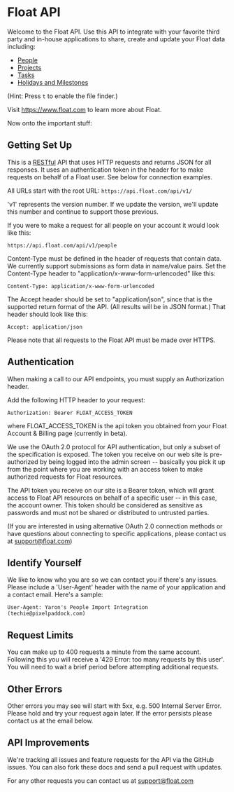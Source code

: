 Float API
=========

Welcome to the Float API. Use this API to integrate with your favorite third party and in-house applications to share, create and update your Float data including: 

* [People](https://github.com/floatschedule/api/blob/master/Sections/people.md)
* [Projects](https://github.com/floatschedule/api/blob/master/Sections/projects.md)
* [Tasks](https://github.com/floatschedule/api/blob/master/Sections/tasks.md)
* [Holidays and Milestones](https://github.com/floatschedule/api/blob/master/Sections/holidays.md)

(Hint: Press `t` to enable the file finder.)

Visit https://www.float.com to learn more about Float.

Now onto the important stuff:

Getting Set Up
--------------

This is a [RESTful](http://en.wikipedia.org/wiki/Representational_state_transfer) API that uses HTTP requests and returns JSON for all responses. It uses an authentication token in the header for to make requests on behalf of a Float user. See below for connection examples.

All URLs start with the root URL: `https://api.float.com/api/v1/`

'v1' represents the version number. If we update the version, we'll update this number and continue to support those previous. 

If you were to make a request for all people on your account it would look like this:

`https://api.float.com/api/v1/people`

Content-Type must be defined in the header of requests that contain data. We currently support submissions as form data in name/value pairs. Set the Content-Type header to "application/x-www-form-urlencoded" like this:

`Content-Type: application/x-www-form-urlencoded`

The Accept header should be set to "application/json", since that is the supported return format of the API. (All results will be in JSON format.) That header should look like this:

`Accept: application/json`

Please note that all requests to the Float API must be made over HTTPS. 

Authentication
--------------

When making a call to our API endpoints, you must supply an Authorization header.

Add the following HTTP header to your request: 

`Authorization: Bearer FLOAT_ACCESS_TOKEN` 

where FLOAT_ACCESS_TOKEN is the api token you obtained from your Float Account & Billing page (currently in beta).

We use the OAuth 2.0 protocol for API authentication, but only a subset of the specification is exposed. The token you receive on our web site is pre-authorized by being logged into the admin screen -- basically you pick it up from the point where you are working with an access token to make authorized requests for Float resources. 

The API token you receive on our site is a Bearer token, which will grant access to Float API resources on behalf of a specific user -- in this case, the account owner. This token should be considered as sensitive as passwords and must not be shared or distributed to untrusted parties.

(If you are interested in using alternative OAuth 2.0 connection methods or have questions about connecting to specific applications, please contact us at support@float.com)


Identify Yourself
-----------------

We like to know who you are so we can contact you if there's any issues. Please include a 'User-Agent' header with the name of your application and a contact email. Here's a sample:

`User-Agent: Yaron's People Import Integration (techie@pixelpaddock.com)`
    

Request Limits
--------------

You can make up to 400 requests a minute from the same account. Following this you will receive a '429 Error: too many requests by this user'. You will need to wait a brief period before attempting additional requests.


Other Errors
------------

Other errors you may see will start with 5xx, e.g. 500 Internal Server Error. Please hold and try your request again later. If the error persists please contact us at the email below.


API Improvements
----------------

We're tracking all issues and feature requests for the API via the GitHub issues. You can also fork these docs and send a pull request with updates.

For any other requests you can contact us at support@float.com

